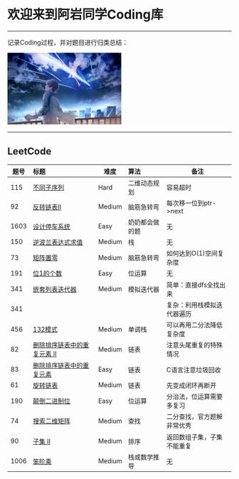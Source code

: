 # 欢迎来到阿岩同学Coding库

------

记录Coding过程，并对题目进行归类总结：

<img src="paper.png" alt="paper" style="zoom:25%;" />



------

## LeetCode

| 题号 | 标题                                                         | 难度   | 算法           | 备注                       |
| ---- | :----------------------------------------------------------- | ------ | :------------- | -------------------------- |
| 115  | [不同子序列](https://leetcode-cn.com/problems/distinct-subsequences/) | Hard   | 二维动态规划   | 容易超时                   |
| 92   | [反转链表Ⅱ](https://leetcode-cn.com/problems/reverse-linked-list-ii/) | Medium | 脑筋急转弯     | 每次移一位到ptr->next      |
| 1603 | [设计停车系统](https://leetcode-cn.com/problems/design-parking-system/) | Easy   | 奶奶都会做的题 | 无                         |
| 150  | [逆波兰表达式求值](https://leetcode-cn.com/problems/evaluate-reverse-polish-notation/) | Medium | 栈             | 无                         |
| 73   | [矩阵置零](https://leetcode-cn.com/problems/set-matrix-zeroes/) | Medium | 脑筋急转弯     | 如何达到O(1)空间复杂度     |
| 191  | [位1的个数](https://leetcode-cn.com/problems/number-of-1-bits/) | Easy   | 位运算         | 无                         |
| 341  | [嵌套列表迭代器](https://leetcode-cn.com/problems/flatten-nested-list-iterator/) | Medium | 模拟迭代器     | 简单：直接dfs全找出来      |
| 341  |                                                              |        |                | 复杂：利用栈模拟迭代器遍历 |
| 456  | [132模式](https://leetcode-cn.com/problems/132-pattern/)     | Medium | 单调栈         | 可以再用二分法降低复杂度   |
| 82   | [删除排序链表中的重复元素 II](https://leetcode-cn.com/problems/remove-duplicates-from-sorted-list-ii/) | Medium | 链表           | 注意头尾重复的特殊情况     |
| 83   | [删除排序链表中的重复元素](https://leetcode-cn.com/problems/remove-duplicates-from-sorted-list/) | Easy   | 链表           | C语言注意垃圾回收          |
| 61   | [旋转链表](https://leetcode-cn.com/problems/rotate-list/)    | Medium | 链表           | 先变成闭环再断开           |
| 190  | [颠倒二进制位](https://leetcode-cn.com/problems/reverse-bits/) | Easy   | 位运算         | 分治法，位运算需要多复习   |
| 74   | [搜索二维矩阵](https://leetcode-cn.com/problems/search-a-2d-matrix/) | Medium | 查找           | 二分查找，官方题解非常优秀 |
| 90   | [子集 II](https://leetcode-cn.com/problems/subsets-ii/)      | Medium | 排序           | 返回数组子集，子集不能重复 |
| 1006 | [笨阶乘](https://leetcode-cn.com/problems/clumsy-factorial/) | Medium | 栈或数学推导   | 无                         |


